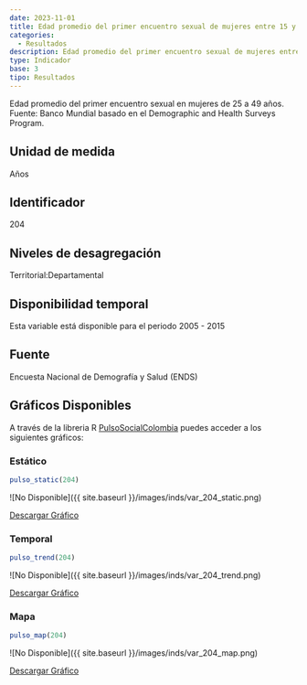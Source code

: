 ```yaml
---
date: 2023-11-01
title: Edad promedio del primer encuentro sexual de mujeres entre 15 y 49 años (dpto)
categories:
  - Resultados
description: Edad promedio del primer encuentro sexual de mujeres entre 15 y 49 años
type: Indicador
base: 3
tipo: Resultados
--- 
```


Edad promedio del primer encuentro sexual en mujeres de 25 a 49 años.
Fuente: Banco Mundial basado en el Demographic and Health Surveys Program.

## Unidad de medida
Años

## Identificador
204

## Niveles de desagregación
Territorial:Departamental

## Disponibilidad temporal
Esta variable está disponible para el periodo 2005 - 2015

## Fuente
Encuesta Nacional de Demografía y Salud (ENDS)

## Gráficos Disponibles

A través de la libreria R [PulsoSocialColombia](https://github.com/pulsosocialcolombia/PulsoSocialColombia) puedes acceder a los siguientes gráficos:

### Estático

``` R
pulso_static(204)
```

![No Disponible]({{ site.baseurl }}/images/inds/var_204_static.png)

<a href='{{ site.baseurl }}/images/inds/var_204_static.png'>Descargar Gráfico</a>

### Temporal

``` R
pulso_trend(204)
```

![No Disponible]({{ site.baseurl }}/images/inds/var_204_trend.png)

<a href='{{ site.baseurl }}/images/inds/var_204_trend.png'>Descargar Gráfico</a>

### Mapa

``` R
pulso_map(204)
```

![No Disponible]({{ site.baseurl }}/images/inds/var_204_map.png)

<a href='{{ site.baseurl }}/images/inds/var_204_map.png'>Descargar Gráfico</a>